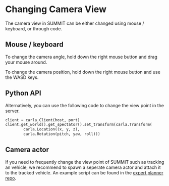 <h1>Changing Camera View</h1>

The camera view in SUMMIT can be either changed using mouse / keyboard, or through code.

## Mouse / keyboard

To change the camera angle, hold down the right mouse button and drag your mouse around. 

To change the camera position, hold down the right mouse button and use the WASD keys.

## Python API

Alternatively, you can use the following code to change the view point in the server.
```python
client = carla.Client(host, port)
client.get_world().get_spectator().set_transform(carla.Transform(                
        carla.Location((x, y, z),
        carla.Rotation(pitch, yaw, roll)))
```

## Camera actor
If you need to frequently change the view point of SUMMIT such as tracking an vehicle, we recommend to spawn a seperate camera actor and attach it to the tracked vehicle. An example script can be found in the [expert planner repo](https://github.com/AdaCompNUS/context-pomdp/blob/master/summit_connector/src/spectator.py).
